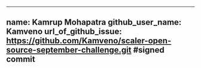 
---

name: Kamrup Mohapatra
github_user_name: Kamveno
url_of_github_issue: https://github.com/Kamveno/scaler-open-source-september-challenge.git
#signed commit
---
